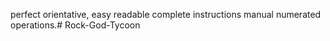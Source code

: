 perfect orientative, easy readable complete instructions manual numerated operations.# Rock-God-Tycoon
